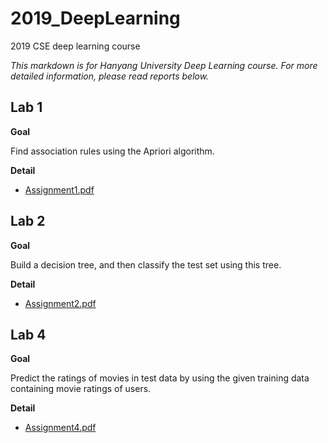 # 2019_DeepLearning
2019 CSE deep learning course

*This markdown is for Hanyang University Deep Learning course.
For more detailed information, please read reports below.*


## **Lab 1**
**Goal**


Find association rules using the Apriori algorithm.

**Detail**
* [Assignment1.pdf](./Assignment1/Assignment1.pdf)


## **Lab 2**
**Goal**


Build a decision tree, and then classify the test set using this tree.

**Detail**
* [Assignment2.pdf](./Assignment2/Assignment2.pdf)



## **Lab 4**

**Goal**


Predict the ratings of movies in test data by using the given training data containing movie ratings of users.

**Detail**
* [Assignment4.pdf](./Term_Project/Term_Project.pdf)
